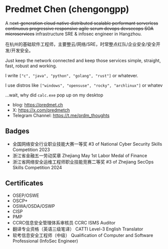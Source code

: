 # Predmet Chen (chengongpp)

A n~~ext-generation cloud native distributed scalable performant serverless continuous progressive responsive agile scrum devops devsecops SOA microservices~~ infrastructure SRE & infosec engineer in Hangzhou.

在杭州的基础软件工程师，主要整云/网络/SRE，时常整点红队/企业安全/安全开发/开发安全。

Just keep the network connected and keep those services simple, straight, fast, robust and working.

I write `["c", "java", "python", "golang", "rust"]` or whatever.

I use distros like `["windows", "opensuse", "rocky", "archlinux"]` or whatev

…wait, why did `calc.exe` pop up on my desktop

- blog: <https://predmet.ch>
- X: <https://x.com/predmetch>
- Telegram Channel: <https://t.me/prdm_thoughts>

## Badges

- 全国网络安全行业职业技能大赛一等奖 #3 of National Cyber Security Skills Competition 2023
- 浙江省金融五一劳动奖章 Zhejiang May 1st Labor Medal of Finance
- 浙江省网络安全运维工程师职业技能竞赛二等奖 #3 of Zhejiang SecOps Skills Competition 2024

## Certificates

- OSEP/OSWE
- OSCP+
- OSWA/OSDA/OSWP
- CISP
- PMP
- CCRC信息安全管理体系审核员 CCRC ISMS Auditor
- 翻译专业资格（英语三级笔译） CATTI Level-3 English Translator
- 软考信息安全工程师（中级） Qualification of Computer and Software Professional (InfoSec Engineer)

